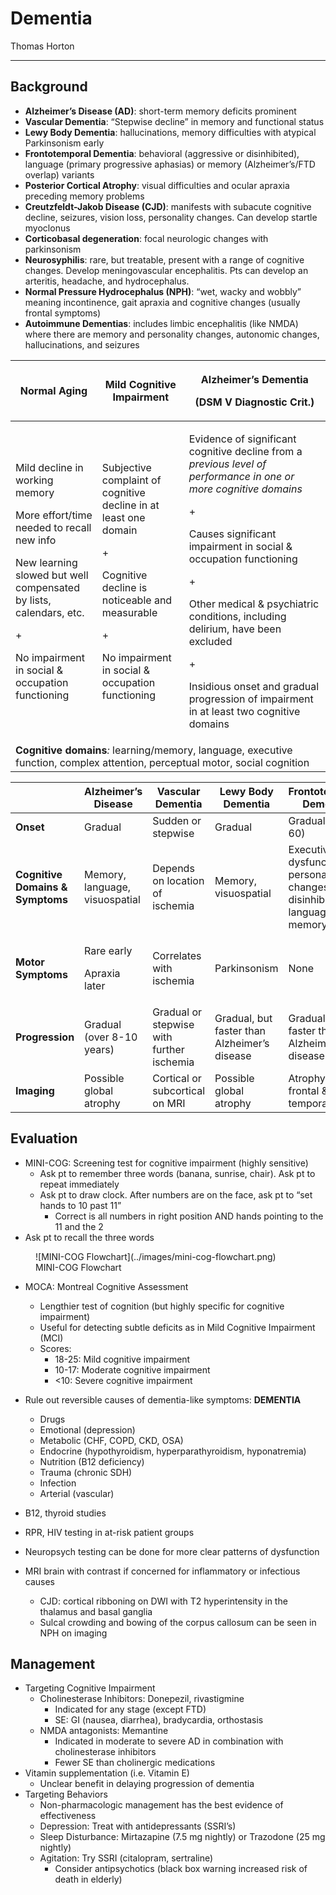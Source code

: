 # Dementia


Thomas Horton

---

## Background

- **Alzheimer’s Disease (AD)**: short-term memory deficits prominent
- **Vascular Dementia**: “Stepwise decline” in memory and functional
    status
- **Lewy Body Dementia**: hallucinations, memory difficulties with
    atypical Parkinsonism early
- **Frontotemporal Dementia**: behavioral (aggressive or
    disinhibited), language (primary progressive aphasias) or memory
    (Alzheimer’s/FTD overlap) variants
- **Posterior Cortical Atrophy**: visual difficulties and ocular
    apraxia preceding memory problems
- **Creutzfeldt-Jakob Disease (CJD)**: manifests with subacute
    cognitive decline, seizures, vision loss, personality changes. Can
    develop startle myoclonus
- **Corticobasal degeneration**: focal neurologic changes with
    parkinsonism
- **Neurosyphilis**: rare, but treatable, present with a range of
    cognitive changes. Develop meningovascular encephalitis. Pts can
    develop an arteritis, headache, and hydrocephalus.
- **Normal Pressure Hydrocephalus (NPH)**: “wet, wacky and wobbly”
    meaning incontinence, gait apraxia and cognitive changes (usually
    frontal symptoms)
- **Autoimmune Dementias**: includes limbic encephalitis (like NMDA)
    where there are memory and personality changes, autonomic changes,
    hallucinations, and seizures

<table style="width:100%;">
<colgroup>
<col style="width: 27%" />
<col style="width: 27%" />
<col style="width: 44%" />
</colgroup>
<thead>
<tr class="header">
<th>Normal Aging</th>
<th>Mild Cognitive Impairment</th>
<th><p>Alzheimer’s Dementia</p>
<p>(DSM V Diagnostic Crit.)</p></th>
</tr>
</thead>
<tbody>
<tr class="odd">
<td><p>Mild decline in working memory</p>
<p>More effort/time needed to recall new info</p>
<p>New learning slowed but well compensated by lists, calendars,
etc.</p>
<p>+</p>
<p>No impairment in social &amp; occupation functioning</p></td>
<td><p>Subjective complaint of cognitive decline in at least one
domain</p>
<p>+</p>
<p>Cognitive decline is noticeable and measurable</p>
<p>+</p>
<p>No impairment in social &amp; occupation functioning</p></td>
<td><p>Evidence of significant cognitive decline from a <em>previous
level of performance in one or more cognitive domains</em></p>
<p>+</p>
<p>Causes significant impairment in social &amp; occupation
functioning</p>
<p>+</p>
<p>Other medical &amp; psychiatric conditions, including delirium, have
been excluded</p>
<p>+</p>
<p>Insidious onset and gradual progression of impairment in at least two
cognitive domains</p></td>
</tr>
<tr class="even">
<td colspan="3"><strong>Cognitive domains</strong><em>:</em>
learning/memory, language, executive function, complex attention,
perceptual motor, social cognition</td>
</tr>
</tbody>
</table>

<table>
<colgroup>
<col style="width: 16%" />
<col style="width: 17%" />
<col style="width: 18%" />
<col style="width: 19%" />
<col style="width: 27%" />
</colgroup>
<thead>
<tr class="header">
<th></th>
<th>Alzheimer’s Disease</th>
<th>Vascular Dementia</th>
<th>Lewy Body Dementia</th>
<th>Frontotemporal Dementia</th>
</tr>
</thead>
<tbody>
<tr class="odd">
<td><strong>Onset</strong></td>
<td>Gradual</td>
<td>Sudden or stepwise</td>
<td>Gradual</td>
<td>Gradual (age &lt; 60)</td>
</tr>
<tr class="even">
<td><strong>Cognitive Domains &amp; Symptoms</strong></td>
<td>Memory, language, visuospatial</td>
<td>Depends on location of ischemia</td>
<td>Memory, visuospatial</td>
<td>Executive dysfunction, personality changes, disinhibition, language,
+/- memory</td>
</tr>
<tr class="odd">
<td><strong>Motor Symptoms</strong></td>
<td><p>Rare early</p>
<p>Apraxia later</p></td>
<td>Correlates with ischemia</td>
<td>Parkinsonism</td>
<td>None</td>
</tr>
<tr class="even">
<td><strong>Progression</strong></td>
<td>Gradual (over 8-10 years)</td>
<td>Gradual or stepwise with further ischemia</td>
<td>Gradual, but faster than Alzheimer’s disease</td>
<td>Gradual, but faster than Alzheimer’s disease</td>
</tr>
<tr class="odd">
<td><strong>Imaging</strong></td>
<td>Possible global atrophy</td>
<td>Cortical or subcortical on MRI</td>
<td>Possible global atrophy</td>
<td>Atrophy in frontal &amp; temporal lobes</td>
</tr>
</tbody>
</table>

## Evaluation

- MINI-COG: Screening test for cognitive impairment (highly sensitive)
    - Ask pt to remember three words (banana, sunrise, chair). Ask pt to
    repeat immediately
    - Ask pt to draw clock. After numbers are on the face, ask pt to “set
    hands to 10 past 11”
        - Correct is all numbers in right position AND hands pointing to
        the 11 and the 2
- Ask pt to recall the three words

<figure markdown>
![MINI-COG Flowchart](../images/mini-cog-flowchart.png)
<figcaption markdown>MINI-COG Flowchart</figcaption>
</figure>

- MOCA: Montreal Cognitive Assessment
    - Lengthier test of cognition (but highly specific for cognitive
    impairment)
    - Useful for detecting subtle deficits as in Mild Cognitive Impairment
    (MCI)
    - Scores:
        - 18-25: Mild cognitive impairment
        - 10-17: Moderate cognitive impairment
        - <10: Severe cognitive impairment

- Rule out reversible causes of dementia-like symptoms: **DEMENTIA**
    - Drugs
    - Emotional (depression)
    - Metabolic (CHF, COPD, CKD, OSA)
    - Endocrine (hypothyroidism, hyperparathyroidism, hyponatremia)
    - Nutrition (B12 deficiency)
    - Trauma (chronic SDH)
    - Infection
    - Arterial (vascular)
- B12, thyroid studies
- RPR, HIV testing in at-risk patient groups
- Neuropsych testing can be done for more clear patterns of
    dysfunction
- MRI brain with contrast if concerned for inflammatory or infectious
    causes
    - CJD: cortical ribboning on DWI with T2 hyperintensity in the
    thalamus and basal ganglia
    - Sulcal crowding and bowing of the corpus callosum can be seen in NPH
    on imaging

## Management

- Targeting Cognitive Impairment
    - Cholinesterase Inhibitors: Donepezil, rivastigmine
        - Indicated for any stage (except FTD)
        - SE: GI (nausea, diarrhea), bradycardia, orthostasis
    - NMDA antagonists: Memantine
        - Indicated in moderate to severe AD in combination with
            cholinesterase inhibitors
        - Fewer SE than cholinergic medications
- Vitamin supplementation (i.e. Vitamin E)
    - Unclear benefit in delaying progression of dementia
- Targeting Behaviors
    - Non-pharmacologic management has the best evidence of effectiveness
    - Depression: Treat with antidepressants (SSRI’s)
    - Sleep Disturbance: Mirtazapine (7.5 mg nightly) or Trazodone (25 mg
        nightly)
    - Agitation: Try SSRI (citalopram, sertraline)
        - Consider antipsychotics (black box warning increased risk of
            death in elderly)

